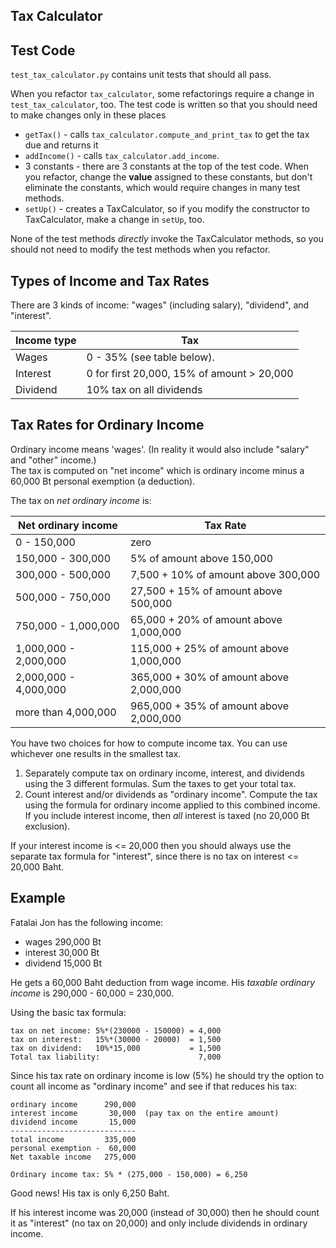 ## Tax Calculator 

## Test Code

`test_tax_calculator.py` contains unit tests that should all pass.

When you refactor `tax_calculator`, some refactorings require a 
change in `test_tax_calculator`, too.  The test code is written so
that you should need to make changes only in these places

- `getTax()` - calls `tax_calculator.compute_and_print_tax` to get the tax due and returns it
- `addIncome()` - calls `tax_calculator.add_income`.
- 3 constants - there are 3 constants at the top of the test code. When you refactor, change the **value** assigned to these constants, but don't eliminate the constants, which would require changes in many test methods.
- `setUp()` - creates a TaxCalculator, so if you modify the constructor to TaxCalculator, make a change in `setUp`, too.

None of the test methods *directly* invoke the TaxCalculator methods, so you should not need to modify the test methods when you refactor.


## Types of Income and Tax Rates

There are 3 kinds of income: "wages" (including salary), "dividend",  and "interest".

| Income type | Tax                                        |
|-------------|--------------------------------------------|
| Wages       | 0 - 35% (see table below).                 |
| Interest    | 0 for first 20,000, 15% of amount > 20,000 |
| Dividend    | 10% tax on all dividends                   |

## Tax Rates for Ordinary Income

Ordinary income means 'wages'. (In reality it would also include "salary" and "other" income.)  
The tax is computed on "net income" which is ordinary income minus a 60,000 Bt personal exemption (a deduction).

The tax on *net ordinary income* is:

| Net ordinary income | Tax Rate        |
|--------------------|-----------------|
| 0 - 150,000        | zero            |
| 150,000 - 300,000  | 5% of amount above 150,000 |
| 300,000 - 500,000  | 7,500 + 10% of amount above 300,000 |
| 500,000 - 750,000  |27,500 + 15% of amount above 500,000 |
| 750,000 - 1,000,000 | 65,000 + 20% of amount above 1,000,000 |
| 1,000,000 - 2,000,000 | 115,000 + 25% of amount above 1,000,000 |
| 2,000,000 - 4,000,000 | 365,000 + 30% of amount above 2,000,000 |
| more than 4,000,000 | 965,000 + 35% of amount above 2,000,000 |

You have two choices for how to compute income tax. You can use whichever one results in the smallest tax.

1. Separately compute tax on ordinary income, interest, and dividends using the 3 different formulas. Sum the taxes to get your total tax.
2. Count interest and/or dividends as "ordinary income". Compute the tax using the formula for ordinary income applied to this combined income.  If you include interest income, then *all* interest is taxed (no 20,000 Bt exclusion).

If your interest income is <= 20,000 then you should always use the separate tax formula for "interest", since there is no tax on interest <= 20,000 Baht. 

## Example

Fatalai Jon has the following income:

- wages    290,000 Bt
- interest  30,000 Bt
- dividend  15,000 Bt

He gets a 60,000 Baht deduction from wage income.
His *taxable ordinary income* is 290,000 - 60,000 = 230,000.

Using the basic tax formula:
```
tax on net income: 5%*(230000 - 150000) = 4,000
tax on interest:   15%*(30000 - 20000)  = 1,500
tax on dividend:   10%*15,000           = 1,500
Total tax liability:                      7,000
```

Since his tax rate on ordinary income is low (5%) he should try the 
option to count all income as "ordinary income" and see if that reduces his tax:
```
ordinary income      290,000
interest income       30,000  (pay tax on the entire amount)
dividend income       15,000
----------------------------
total income         335,000
personal exemption -  60,000
Net taxable income   275,000

Ordinary income tax: 5% * (275,000 - 150,000) = 6,250
```

Good news!  His tax is only 6,250 Baht.

If his interest income was 20,000 (instead of 30,000) then he should count it as "interest" (no tax on 20,000) and only include dividends in ordinary income. 

